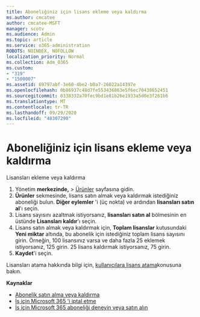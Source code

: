 ```yaml
---
title: Aboneliğiniz için lisans ekleme veya kaldırma
ms.author: cmcatee
author: cmcatee-MSFT
manager: scotv
ms.audience: Admin
ms.topic: article
ms.service: o365-administration
ROBOTS: NOINDEX, NOFOLLOW
localization_priority: Normal
ms.collection: Adm_O365
ms.custom:
- "319"
- "1500007"
ms.assetid: 69797abf-3e60-4be2-b0a7-26022a14397e
ms.openlocfilehash: 0b86937c48d7fe553436863e5f6ec70438652451
ms.sourcegitcommit: 0338332a70fec9bd1e81b26e1933a5d0e3f261b6
ms.translationtype: MT
ms.contentlocale: tr-TR
ms.lasthandoff: 09/29/2020
ms.locfileid: "48307290"
---
```

# <a name="add-or-remove-licenses-for-your-subscription"></a>Aboneliğiniz için lisans ekleme veya kaldırma

Lisansları ekleme veya kaldırma
  
1. Yönetim **merkezinde,**  >  [Ürünler](https://go.microsoft.com/fwlink/p/?linkid=842054) sayfasına gidin.
2. **Ürünler** sekmesinde, lisans satın almak veya kaldırmak istediğiniz aboneliği bulun. **Diğer eylemler** 'i (üç nokta) ve ardından **lisansları satın al**'ı seçin.
3. Lisans sayısını azaltmak istiyorsanız, **lisansları satın al** bölmesinin en üstünde **Lisansları kaldır**'ı seçin.
4. Lisans satın almak veya kaldırmak için, **Toplam lisanslar** kutusundaki **Yeni miktar** altında, bu abonelik için istediğiniz toplam lisans sayısını girin. Örneğin, 100 lisansınız varsa ve daha fazla 25 eklemek istiyorsanız, 125 girin. 25 lisans kaldırmak istiyorsanız, 75 girin.
5. **Kaydet**'i seçin.

Lisansları atama hakkında bilgi için, [kullanıcılara lisans atama](https://docs.microsoft.com/microsoft-365/admin/manage/assign-licenses-to-users)konusuna bakın.

**Kaynaklar**
  
- [Abonelik satın alma veya kaldırma](https://docs.microsoft.com/microsoft-365/commerce/licenses/buy-licenses)
- [İş için Microsoft 365 'i iptal etme](https://docs.microsoft.com/microsoft-365/commerce/subscriptions/cancel-your-subscription)
- [İş için Microsoft 365 aboneliği deneyin veya satın alın](https://docs.microsoft.com/microsoft-365/commerce/try-or-buy-microsoft-365)